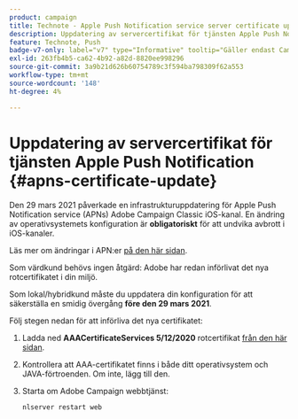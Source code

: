 ```yaml
---
product: campaign
title: Technote - Apple Push Notification service server certificate update
description: Uppdatering av servercertifikat för tjänsten Apple Push Notification
feature: Technote, Push
badge-v7-only: label="v7" type="Informative" tooltip="Gäller endast Campaign Classic v7"
exl-id: 263fb4b5-ca62-4b92-a82d-8820ee998296
source-git-commit: 3a9b21d626b60754789c3f594ba798309f62a553
workflow-type: tm+mt
source-wordcount: '148'
ht-degree: 4%

---
```


# Uppdatering av servercertifikat för tjänsten Apple Push Notification {#apns-certificate-update}



Den 29 mars 2021 påverkade en infrastrukturuppdatering för Apple Push Notification service (APNs) Adobe Campaign Classic iOS-kanal. En ändring av operativsystemets konfiguration är **obligatoriskt** för att undvika avbrott i iOS-kanaler.

Läs mer om ändringar i APN:er [på den här sidan](https://developer.apple.com/news/?id=7gx0a2lp).

Som värdkund behövs ingen åtgärd: Adobe har redan införlivat det nya rotcertifikatet i din miljö.

Som lokal/hybridkund måste du uppdatera din konfiguration för att säkerställa en smidig övergång **före den 29 mars 2021**.

Följ stegen nedan för att införliva det nya certifikatet:

1. Ladda ned **AAACertificateServices 5/12/2020** rotcertifikat [från den här sidan](https://support.sectigo.com/Com_KnowledgeDetailPage?Id=kA03l00000117cL).

1. Kontrollera att AAA-certifikatet finns i både ditt operativsystem och JAVA-förtroenden. Om inte, lägg till den.

1. Starta om Adobe Campaign webbtjänst:

   ```
   nlserver restart web
   ```
